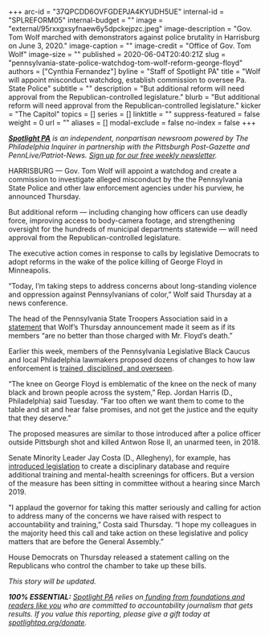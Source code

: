 +++
arc-id = "37QPCDD6OVFGDEPJA4KYUDH5UE"
internal-id = "SPLREFORM05"
internal-budget = ""
image = "external/95rxxgxsyfnaew6y5dpckejpzc.jpeg"
image-description = "Gov. Tom Wolf marched with demonstrators against police brutality in Harrisburg on June 3, 2020."
image-caption = ""
image-credit = "Office of Gov. Tom Wolf"
image-size = ""
published = 2020-06-04T20:40:21Z
slug = "pennsylvania-state-police-watchdog-tom-wolf-reform-george-floyd"
authors = ["Cynthia Fernandez"]
byline = "Staff of Spotlight PA"
title = "Wolf will appoint misconduct watchdog, establish commission to oversee Pa. State Police"
subtitle = ""
description = "But additional reform will need approval from the Republican-controlled legislature."
blurb = "But additional reform will need approval from the Republican-controlled legislature."
kicker = "The Capitol"
topics = []
series = []
linktitle = ""
suppress-featured = false
weight = 0
url = ""
aliases = []
modal-exclude = false
no-index = false
+++

<a href="https://www.spotlightpa.org/"><i><b>Spotlight PA</b></i></a><i> is an independent, nonpartisan newsroom powered by The Philadelphia Inquirer in partnership with the Pittsburgh Post-Gazette and PennLive/Patriot-News. </i><a href="https://www.spotlightpa.org/newsletters"><i>Sign up for our free weekly newsletter</i></a><i>.</i>

HARRISBURG — Gov. Tom Wolf will appoint a watchdog and create a commission to investigate alleged misconduct by the the Pennsylvania State Police and other law enforcement agencies under his purview, he announced Thursday.

But additional reform — including changing how officers can use deadly force, improving access to body-camera footage, and strengthening oversight for the hundreds of municipal departments statewide — will need approval from the Republican-controlled legislature.

The executive action comes in response to calls by legislative Democrats to adopt reforms in the wake of the police killing of George Floyd in Minneapolis.

“Today, I’m taking steps to address concerns about long-standing violence and oppression against Pennsylvanians of color,” Wolf said Thursday at a news conference.

<script src="https://www.spotlightpa.org/embed.js" async></script><div data-spl-embed-version="1" data-spl-src="https://www.spotlightpa.org/embeds/donate/"></div>


The head of the Pennsylvania State Troopers Association said in a <a href="https://twitter.com/PSTA_1962/status/1268640382855806976/photo/1" target=_blank>statement</a> that Wolf’s Thursday announcement made it seem as if its members “are no better than those charged with Mr. Floyd’s death.”

Earlier this week, members of the Pennsylvania Legislative Black Caucus and local Philadelphia lawmakers proposed dozens of changes to how law enforcement is <a href="https://www.spotlightpa.org/news/2020/06/police-protest-pennsylvania-antwon-rose-use-of-force/" target=_blank>trained, disciplined, and overseen</a>.

“The knee on George Floyd is emblematic of the knee on the neck of many black and brown people across the system,” Rep. Jordan Harris (D., Philadelphia) said Tuesday. “Far too often we want them to come to the table and sit and hear false promises, and not get the justice and the equity that they deserve.”

The proposed measures are similar to those introduced after a police officer outside Pittsburgh shot and killed Antwon Rose II, an unarmed teen, in 2018.

Senate Minority Leader Jay Costa (D., Allegheny), for example, has <a href="https://www.spotlightpa.org/news/2020/06/police-protest-pennsylvania-antwon-rose-use-of-force/">introduced legislation</a> to create a disciplinary database and require additional training and mental-health screenings for officers. But a version of the measure has been sitting in committee without a hearing since March 2019.

<script src="https://www.spotlightpa.org/embed.js" async></script><div data-spl-embed-version="1" data-spl-src="https://www.spotlightpa.org/embeds/newsletter/"></div>


"I applaud the governor for taking this matter seriously and calling for action to address many of the concerns we have raised with respect to accountability and training,” Costa said Thursday. “I hope my colleagues in the majority heed this call and take action on these legislative and policy matters that are before the General Assembly.”

House Democrats on Thursday released a statement calling on the Republicans who control the chamber to take up these bills.

<i>This story will be updated. </i>

<i><b>100% ESSENTIAL:</b></i> <a href="https://www.spotlightpa.org/"><i>Spotlight PA</i></a><i> relies on</i><a href="https://www.spotlightpa.org/support"><i> funding from foundations and readers like you</i></a><i> who are committed to accountability journalism that gets results. If you value this reporting, please give a gift today at </i><a href="https://www.spotlightpa.org/donate"><i>spotlightpa.org/donate</i></a><i>.</i>
